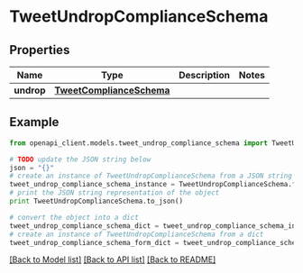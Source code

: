 # TweetUndropComplianceSchema


## Properties
Name | Type | Description | Notes
------------ | ------------- | ------------- | -------------
**undrop** | [**TweetComplianceSchema**](TweetComplianceSchema.md) |  | 

## Example

```python
from openapi_client.models.tweet_undrop_compliance_schema import TweetUndropComplianceSchema

# TODO update the JSON string below
json = "{}"
# create an instance of TweetUndropComplianceSchema from a JSON string
tweet_undrop_compliance_schema_instance = TweetUndropComplianceSchema.from_json(json)
# print the JSON string representation of the object
print TweetUndropComplianceSchema.to_json()

# convert the object into a dict
tweet_undrop_compliance_schema_dict = tweet_undrop_compliance_schema_instance.to_dict()
# create an instance of TweetUndropComplianceSchema from a dict
tweet_undrop_compliance_schema_form_dict = tweet_undrop_compliance_schema.from_dict(tweet_undrop_compliance_schema_dict)
```
[[Back to Model list]](../README.md#documentation-for-models) [[Back to API list]](../README.md#documentation-for-api-endpoints) [[Back to README]](../README.md)


